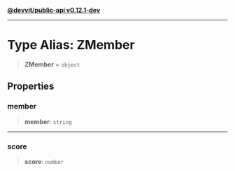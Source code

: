 [**@devvit/public-api v0.12.1-dev**](../README.md)

---

# Type Alias: ZMember

> **ZMember** = `object`

## Properties

<a id="member"></a>

### member

> **member**: `string`

---

<a id="score"></a>

### score

> **score**: `number`
